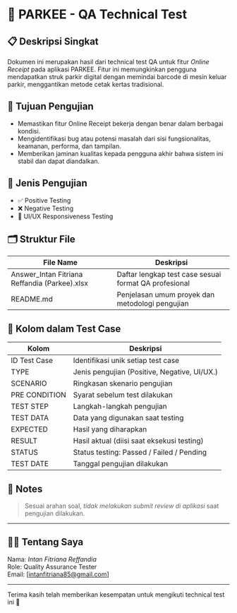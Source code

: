 # 🧪 PARKEE - QA Technical Test

## 📋 Deskripsi Singkat
Dokumen ini merupakan hasil dari technical test QA untuk fitur *Online Receipt* pada aplikasi PARKEE. Fitur ini memungkinkan pengguna mendapatkan struk parkir digital dengan memindai barcode di mesin keluar parkir, menggantikan metode cetak kertas tradisional.

## 🎯 Tujuan Pengujian
- Memastikan fitur Online Receipt bekerja dengan benar dalam berbagai kondisi.
- Mengidentifikasi bug atau potensi masalah dari sisi fungsionalitas, keamanan, performa, dan tampilan.
- Memberikan jaminan kualitas kepada pengguna akhir bahwa sistem ini stabil dan dapat diandalkan.

## 🧪 Jenis Pengujian
- ✅ Positive Testing
- ❌ Negative Testing
- 📱 UI/UX Responsiveness Testing


## 🗂️ Struktur File
| File Name | Deskripsi |
|-----------|-----------|
| Answer_Intan Fitriana Reffandia (Parkee).xlsx | Daftar lengkap test case sesuai format QA profesional |
| README.md | Penjelasan umum proyek dan metodologi pengujian |

## 🧾 Kolom dalam Test Case
| Kolom | Deskripsi |
|-------|-----------|
| ID Test Case | Identifikasi unik setiap test case |
| TYPE | Jenis pengujian (Positive, Negative, UI/UX.) |
| SCENARIO | Ringkasan skenario pengujian |
| PRE CONDITION | Syarat sebelum test dilakukan |
| TEST STEP | Langkah-langkah pengujian |
| TEST DATA | Data yang digunakan saat testing |
| EXPECTED | Hasil yang diharapkan |
| RESULT | Hasil aktual (diisi saat eksekusi testing) |
| STATUS | Status testing: Passed / Failed / Pending |
| TEST DATE | Tanggal pengujian dilakukan |



## 🚫 Notes
> Sesuai arahan soal, *tidak melakukan submit review di aplikasi* saat pengujian dilakukan.

---

## 🙋‍♀️ Tentang Saya
Nama: *Intan Fitriana Reffandia*  
Role: Quality Assurance Tester  
Email: [intanfitriana85@gmail.com]

---

Terima kasih telah memberikan kesempatan untuk mengikuti technical test ini 🙏
